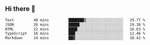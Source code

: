 ## Hi there 👋

 <!--START_SECTION:waka-->

```txt
Text         40 mins         ███████▒░░░░░░░░░░░░░░░░░   29.77 %
JSON         26 mins         █████░░░░░░░░░░░░░░░░░░░░   19.38 %
HTML         22 mins         ████░░░░░░░░░░░░░░░░░░░░░   16.63 %
TypeScript   16 mins         ███░░░░░░░░░░░░░░░░░░░░░░   12.46 %
Markdown     14 mins         ██▓░░░░░░░░░░░░░░░░░░░░░░   10.42 %
```

<!--END_SECTION:waka-->

<!--
**ValentinRapp/ValentinRapp** is a ✨ _special_ ✨ repository because its `README.md` (this file) appears on your GitHub profile.

Here are some ideas to get you started:

- 🔭 I’m currently working on ...
- 🌱 I’m currently learning ...
- 👯 I’m looking to collaborate on ...
- 🤔 I’m looking for help with ...
- 💬 Ask me about ...
- 📫 How to reach me: ...
- 😄 Pronouns: ...
- ⚡ Fun fact: ...
-->
